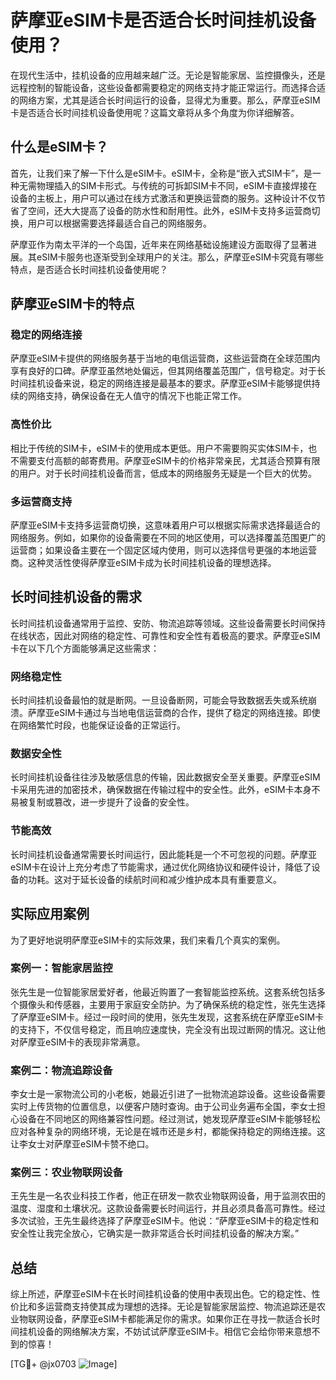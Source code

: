 # 萨摩亚eSIM卡是否适合长时间挂机设备使用？

在现代生活中，挂机设备的应用越来越广泛。无论是智能家居、监控摄像头，还是远程控制的智能设备，这些设备都需要稳定的网络支持才能正常运行。而选择合适的网络方案，尤其是适合长时间运行的设备，显得尤为重要。那么，萨摩亚eSIM卡是否适合长时间挂机设备使用呢？这篇文章将从多个角度为你详细解答。

## 什么是eSIM卡？

首先，让我们来了解一下什么是eSIM卡。eSIM卡，全称是“嵌入式SIM卡”，是一种无需物理插入的SIM卡形式。与传统的可拆卸SIM卡不同，eSIM卡直接焊接在设备的主板上，用户可以通过在线方式激活和更换运营商的服务。这种设计不仅节省了空间，还大大提高了设备的防水性和耐用性。此外，eSIM卡支持多运营商切换，用户可以根据需要选择最适合自己的网络服务。

萨摩亚作为南太平洋的一个岛国，近年来在网络基础设施建设方面取得了显著进展。其eSIM卡服务也逐渐受到全球用户的关注。那么，萨摩亚eSIM卡究竟有哪些特点，是否适合长时间挂机设备使用呢？

## 萨摩亚eSIM卡的特点

### 稳定的网络连接

萨摩亚eSIM卡提供的网络服务基于当地的电信运营商，这些运营商在全球范围内享有良好的口碑。萨摩亚虽然地处偏远，但其网络覆盖范围广，信号稳定。对于长时间挂机设备来说，稳定的网络连接是最基本的要求。萨摩亚eSIM卡能够提供持续的网络支持，确保设备在无人值守的情况下也能正常工作。

### 高性价比

相比于传统的SIM卡，eSIM卡的使用成本更低。用户不需要购买实体SIM卡，也不需要支付高额的邮寄费用。萨摩亚eSIM卡的价格非常亲民，尤其适合预算有限的用户。对于长时间挂机设备而言，低成本的网络服务无疑是一个巨大的优势。

### 多运营商支持

萨摩亚eSIM卡支持多运营商切换，这意味着用户可以根据实际需求选择最适合的网络服务。例如，如果你的设备需要在不同的地区使用，可以选择覆盖范围更广的运营商；如果设备主要在一个固定区域内使用，则可以选择信号更强的本地运营商。这种灵活性使得萨摩亚eSIM卡成为长时间挂机设备的理想选择。

## 长时间挂机设备的需求

长时间挂机设备通常用于监控、安防、物流追踪等领域。这些设备需要长时间保持在线状态，因此对网络的稳定性、可靠性和安全性有着极高的要求。萨摩亚eSIM卡在以下几个方面能够满足这些需求：

### 网络稳定性

长时间挂机设备最怕的就是断网。一旦设备断网，可能会导致数据丢失或系统崩溃。萨摩亚eSIM卡通过与当地电信运营商的合作，提供了稳定的网络连接。即使在网络繁忙时段，也能保证设备的正常运行。

### 数据安全性

长时间挂机设备往往涉及敏感信息的传输，因此数据安全至关重要。萨摩亚eSIM卡采用先进的加密技术，确保数据在传输过程中的安全性。此外，eSIM卡本身不易被复制或篡改，进一步提升了设备的安全性。

### 节能高效

长时间挂机设备通常需要长时间运行，因此能耗是一个不可忽视的问题。萨摩亚eSIM卡在设计上充分考虑了节能需求，通过优化网络协议和硬件设计，降低了设备的功耗。这对于延长设备的续航时间和减少维护成本具有重要意义。

## 实际应用案例

为了更好地说明萨摩亚eSIM卡的实际效果，我们来看几个真实的案例。

### 案例一：智能家居监控

张先生是一位智能家居爱好者，他最近购置了一套智能监控系统。这套系统包括多个摄像头和传感器，主要用于家庭安全防护。为了确保系统的稳定性，张先生选择了萨摩亚eSIM卡。经过一段时间的使用，张先生发现，这套系统在萨摩亚eSIM卡的支持下，不仅信号稳定，而且响应速度快，完全没有出现过断网的情况。这让他对萨摩亚eSIM卡的表现非常满意。

### 案例二：物流追踪设备

李女士是一家物流公司的小老板，她最近引进了一批物流追踪设备。这些设备需要实时上传货物的位置信息，以便客户随时查询。由于公司业务遍布全国，李女士担心设备在不同地区的网络兼容性问题。经过测试，她发现萨摩亚eSIM卡能够轻松应对各种复杂的网络环境，无论是在城市还是乡村，都能保持稳定的网络连接。这让李女士对萨摩亚eSIM卡赞不绝口。

### 案例三：农业物联网设备

王先生是一名农业科技工作者，他正在研发一款农业物联网设备，用于监测农田的温度、湿度和土壤状况。这款设备需要长时间运行，并且必须具备高可靠性。经过多次试验，王先生最终选择了萨摩亚eSIM卡。他说：“萨摩亚eSIM卡的稳定性和安全性让我完全放心，它确实是一款非常适合长时间挂机设备的解决方案。”

## 总结

综上所述，萨摩亚eSIM卡在长时间挂机设备的使用中表现出色。它的稳定性、性价比和多运营商支持使其成为理想的选择。无论是智能家居监控、物流追踪还是农业物联网设备，萨摩亚eSIM卡都能满足你的需求。如果你正在寻找一款适合长时间挂机设备的网络解决方案，不妨试试萨摩亚eSIM卡。相信它会给你带来意想不到的惊喜！

[TG💪+ @jx0703 ![Image](https://github.com/user-attachments/assets/dbca1d08-cadb-493c-b0ec-ad6f7a83f270)]